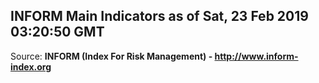 ## INFORM Main Indicators as of Sat, 23 Feb 2019 03:20:50 GMT

Source: **INFORM (Index For Risk Management) - http://www.inform-index.org**